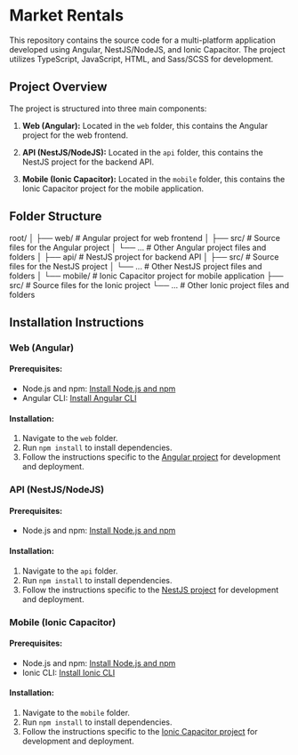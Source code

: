 # Market Rentals

This repository contains the source code for a multi-platform application developed using Angular, NestJS/NodeJS, and Ionic Capacitor. The project utilizes TypeScript, JavaScript, HTML, and Sass/SCSS for development.

## Project Overview

The project is structured into three main components:

1. **Web (Angular):** Located in the `web` folder, this contains the Angular project for the web frontend.

2. **API (NestJS/NodeJS):** Located in the `api` folder, this contains the NestJS project for the backend API.

3. **Mobile (Ionic Capacitor):** Located in the `mobile` folder, this contains the Ionic Capacitor project for the mobile application.

## Folder Structure

root/
│
├── web/          # Angular project for web frontend
│   ├── src/      # Source files for the Angular project
│   └── ...       # Other Angular project files and folders
│
├── api/          # NestJS project for backend API
│   ├── src/      # Source files for the NestJS project
│   └── ...       # Other NestJS project files and folders
│
└── mobile/       # Ionic Capacitor project for mobile application
    ├── src/      # Source files for the Ionic project
    └── ...       # Other Ionic project files and folders

## Installation Instructions

### Web (Angular)

#### Prerequisites:
- Node.js and npm: [Install Node.js and npm](https://nodejs.org/)
- Angular CLI: [Install Angular CLI](https://angular.io/cli)

#### Installation:
1. Navigate to the `web` folder.
2. Run `npm install` to install dependencies.
3. Follow the instructions specific to the [Angular project](https://angular.io/guide/setup-local) for development and deployment.

### API (NestJS/NodeJS)

#### Prerequisites:
- Node.js and npm: [Install Node.js and npm](https://nodejs.org/)

#### Installation:
1. Navigate to the `api` folder.
2. Run `npm install` to install dependencies.
3. Follow the instructions specific to the [NestJS project](https://nestjs.com/getting-started) for development and deployment.

### Mobile (Ionic Capacitor)

#### Prerequisites:
- Node.js and npm: [Install Node.js and npm](https://nodejs.org/)
- Ionic CLI: [Install Ionic CLI](https://ionicframework.com/docs/cli)

#### Installation:
1. Navigate to the `mobile` folder.
2. Run `npm install` to install dependencies.
3. Follow the instructions specific to the [Ionic Capacitor project](https://ionicframework.com/docs/intro/cli) for development and deployment.
